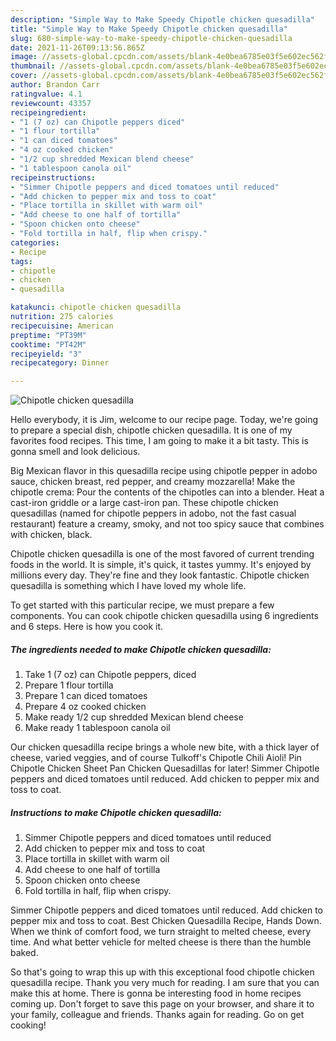 ```yaml
---
description: "Simple Way to Make Speedy Chipotle chicken quesadilla"
title: "Simple Way to Make Speedy Chipotle chicken quesadilla"
slug: 680-simple-way-to-make-speedy-chipotle-chicken-quesadilla
date: 2021-11-26T09:13:56.865Z
image: //assets-global.cpcdn.com/assets/blank-4e0bea6785e03f5e602ec562f230caae08da540cada707380b4fe1bbebba43da.png
thumbnail: //assets-global.cpcdn.com/assets/blank-4e0bea6785e03f5e602ec562f230caae08da540cada707380b4fe1bbebba43da.png
cover: //assets-global.cpcdn.com/assets/blank-4e0bea6785e03f5e602ec562f230caae08da540cada707380b4fe1bbebba43da.png
author: Brandon Carr
ratingvalue: 4.1
reviewcount: 43357
recipeingredient:
- "1 (7 oz) can Chipotle peppers diced"
- "1 flour tortilla"
- "1 can diced tomatoes"
- "4 oz cooked chicken"
- "1/2 cup shredded Mexican blend cheese"
- "1 tablespoon canola oil"
recipeinstructions:
- "Simmer Chipotle peppers and diced tomatoes until reduced"
- "Add chicken to pepper mix and toss to coat"
- "Place tortilla in skillet with warm oil"
- "Add cheese to one half of tortilla"
- "Spoon chicken onto cheese"
- "Fold tortilla in half, flip when crispy."
categories:
- Recipe
tags:
- chipotle
- chicken
- quesadilla

katakunci: chipotle chicken quesadilla 
nutrition: 275 calories
recipecuisine: American
preptime: "PT39M"
cooktime: "PT42M"
recipeyield: "3"
recipecategory: Dinner

---
```



![Chipotle chicken quesadilla](//assets-global.cpcdn.com/assets/blank-4e0bea6785e03f5e602ec562f230caae08da540cada707380b4fe1bbebba43da.png)

Hello everybody, it is Jim, welcome to our recipe page. Today, we're going to prepare a special dish, chipotle chicken quesadilla. It is one of my favorites food recipes. This time, I am going to make it a bit tasty. This is gonna smell and look delicious.

Big Mexican flavor in this quesadilla recipe using chipotle pepper in adobo sauce, chicken breast, red pepper, and creamy mozzarella! Make the chipotle crema: Pour the contents of the chipotles can into a blender. Heat a cast-iron griddle or a large cast-iron pan. These chipotle chicken quesadillas (named for chipotle peppers in adobo, not the fast casual restaurant) feature a creamy, smoky, and not too spicy sauce that combines with chicken, black.

Chipotle chicken quesadilla is one of the most favored of current trending foods in the world. It is simple, it's quick, it tastes yummy. It's enjoyed by millions every day. They're fine and they look fantastic. Chipotle chicken quesadilla is something which I have loved my whole life.


To get started with this particular recipe, we must prepare a few components. You can cook chipotle chicken quesadilla using 6 ingredients and 6 steps. Here is how you cook it.

<!--inarticleads1-->

##### The ingredients needed to make Chipotle chicken quesadilla:

1. Take 1 (7 oz) can Chipotle peppers, diced
1. Prepare 1 flour tortilla
1. Prepare 1 can diced tomatoes
1. Prepare 4 oz cooked chicken
1. Make ready 1/2 cup shredded Mexican blend cheese
1. Make ready 1 tablespoon canola oil


Our chicken quesadilla recipe brings a whole new bite, with a thick layer of cheese, varied veggies, and of course Tulkoff&#39;s Chipotle Chili Aioli! Pin Chipotle Chicken Sheet Pan Chicken Quesadillas for later! Simmer Chipotle peppers and diced tomatoes until reduced. Add chicken to pepper mix and toss to coat. 

<!--inarticleads2-->

##### Instructions to make Chipotle chicken quesadilla:

1. Simmer Chipotle peppers and diced tomatoes until reduced
1. Add chicken to pepper mix and toss to coat
1. Place tortilla in skillet with warm oil
1. Add cheese to one half of tortilla
1. Spoon chicken onto cheese
1. Fold tortilla in half, flip when crispy.


Simmer Chipotle peppers and diced tomatoes until reduced. Add chicken to pepper mix and toss to coat. Best Chicken Quesadilla Recipe, Hands Down. When we think of comfort food, we turn straight to melted cheese, every time. And what better vehicle for melted cheese is there than the humble baked. 

So that's going to wrap this up with this exceptional food chipotle chicken quesadilla recipe. Thank you very much for reading. I am sure that you can make this at home. There is gonna be interesting food in home recipes coming up. Don't forget to save this page on your browser, and share it to your family, colleague and friends. Thanks again for reading. Go on get cooking!
